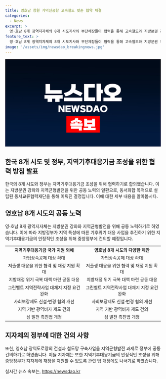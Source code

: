 ```yaml
---
title: 영호남 창원 가덕신공항 고속철도 맞손 협약 체결
categories:
  - News
excerpt: >
  영·호남 8개 광역지자체의 8개 시도지사와 부단체장들이 협력을 통해 고속철도와 지방분권 강화, 지역기후대응기금 조성 등 다양한 과제를 추진하기로 했다. 2022년 3월에 시행된 탄소중립기본법 개정을 통해 지자체가 기후위기 대응 사업을 추진하기 위한 기금을 조성할 수 있게 되었지만 재정 여건 탓에 어려움을 겪고 있는 상황에서 국가 지원을 받을 수 있도록 중앙정부에 대응을 요청할 계획이다. 또한, 영호남 지역의 광역도로망 건설과 철도망 구축사업도 지역균형발전 과제로 추진할 예정이며, 이를 통해 사회 전반의 발전을 이루기 위한 협력 과제를 추진한다.
feature_text: >
  영·호남 8개 광역지자체의 8개 시도지사와 부단체장들이 협력을 통해 고속철도와 지방분권 강화, 지역기후대응기금 조성 등 다양한 과제를 추진하기로 했다. 2022년 3월에 시행된 탄소중립기본법 개정을 통해 지자체가 기후위기 대응 사업을 추진하기 위한 기금을 조성할 수 있게 되었지만 재정 여건 탓에 어려움을 겪고 있는 상황에서 국가 지원을 받을 수 있도록 중앙정부에 대응을 요청할 계획이다. 또한, 영호남 지역의 광역도로망 건설과 철도망 구축사업도 지역균형발전 과제로 추진할 예정이며, 이를 통해 사회 전반의 발전을 이루기 위한 협력 과제를 추진한다.
image: '/assets/img/newsdao_breakingnews.jpg'
---
```


<p><img src="/assets/img/newsdao_breakingnews.jpg" alt="koreaapp 속보" /></p>

<h2 data-ke-size="size26">한국 8개 시도 및 정부, 지역기후대응기금 조성을 위한 협력 방침 발표</h2>

<p data-ke-size="size16">한국의 8개 시도와 정부는 지역기후대응기금 조성을 위해 협력하기로 합의했습니다. 이는 지방분권 강화와 지역균형발전을 위한 공동 노력의 일환으로, 동서화합 목적으로 설립된 동서교류협력재단을 통해 이뤄진 결정입니다. 이에 대한 세부 내용을 알아봅시다.</p>

<h2 data-ke-size="size24">영호남 8개 시도의 공동 노력</h2>

<p data-ke-size="size16">영·호남 8개 광역지자체는 지방분권 강화와 지역균형발전을 위해 공동 노력하기로 하였습니다. 이에 따라 지방정부가 지역 특성에 따른 기후위기 대응 사업을 추진하기 위한 지역기후대응기금의 안정적인 조성을 위해 중앙정부에 건의할 예정입니다.</p>

<table>
<tbody>
<tr>
<td style="text-align: center; height: 17px;"><b>지역기후대응기금 국가 지원 외에</b></td>
<td style="text-align: center; height: 17px;"><b>영호남 8개 시도의 다양한 제안</b></td>
</tr>
<tr>
<td style="text-align: center; height: 17px;">가업상속공제 대상 확대</td>
<td style="text-align: center; height: 17px;">가업상속공제 대상 확대</td>
</tr>
<tr>
<td style="text-align: center; height: 17px;">저출생 대응을 위한 협력 및 재정 지원 확대</td>
<td style="text-align: center; height: 17px;">저출생 대응을 위한 협력 및 재정 지원 확대</td>
</tr>
<tr>
<td style="text-align: center; height: 17px;">지방재정 위기 극복 대책 마련 공동 대응</td>
<td style="text-align: center; height: 17px;">지방재정 위기 극복 대책 마련 공동 대응</td>
</tr>
<tr>
<td style="text-align: center; height: 17px;">그린벨트 지역전략사업 대체지 지정 요건 완화</td>
<td style="text-align: center; height: 17px;">그린벨트 지역전략사업 대체지 지정 요건 완화</td>
</tr>
<tr>
<td style="text-align: center; height: 17px;">사회보장제도 신설·변경 협의 개선</td>
<td style="text-align: center; height: 17px;">사회보장제도 신설·변경 협의 개선</td>
</tr>
<tr>
<td style="text-align: center; height: 17px;">지역 기반 광역비자 제도 건의</td>
<td style="text-align: center; height: 17px;">지역 기반 광역비자 제도 건의</td>
</tr>
<tr>
<td style="text-align: center; height: 17px;">섬 발전 촉진법 개정</td>
<td style="text-align: center; height: 17px;">섬 발전 촉진법 개정</td>
</tr>
</tbody>
</table>

<h2 data-ke-size="size24">지자체의 정부에 대한 건의 사항</h2>

<p data-ke-size="size16">또한, 영호남 광역도로망의 건설과 철도망 구축사업을 지역균형발전 과제로 정부에 공동 건의하기로 하였습니다. 이들 지자체는 또한 지역기후대응기금의 안정적인 조성을 위해 중앙정부가 지자체에 재정을 지원할 수 있도록 관련 법 개정에도 나서기로 하였습니다.</p>
실시간 뉴스 속보는, <a href="https://newsdao.kr" rel="dofollow">https://newsdao.kr</a>


